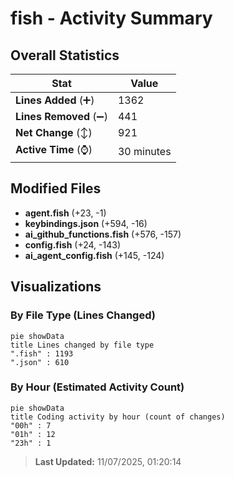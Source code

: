 # fish - Activity Summary 

## Overall Statistics

| Stat                   | Value                                                             |
| ---------------------- | ----------------------------------------------------------------- |
| **Lines Added** (➕)   | 1362                                          |
| **Lines Removed** (➖) | 441                                        |
| **Net Change** (↕)    | 921                |
| **Active Time** (⌚)   | 30 minutes |


## Modified Files
- **agent.fish** (+23, -1)
- **keybindings.json** (+594, -16)
- **ai_github_functions.fish** (+576, -157)
- **config.fish** (+24, -143)
- **ai_agent_config.fish** (+145, -124)

## Visualizations

### By File Type (Lines Changed)

```mermaid
pie showData
title Lines changed by file type
".fish" : 1193
".json" : 610
```

### By Hour (Estimated Activity Count)

```mermaid
pie showData
title Coding activity by hour (count of changes)
"00h" : 7
"01h" : 12
"23h" : 1
```


> **Last Updated:** 11/07/2025, 01:20:14